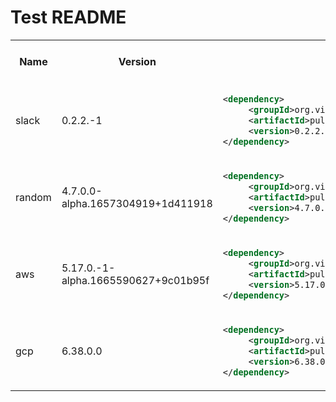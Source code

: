 # Test README

<table>
  <tr>
    <th>Name</th>
    <th>Version</th>
    <th>Maven artifact</th>
    <th>Gradle artifact</th>
    <th>Maven Central</th>
    <th>Pulumi official docs</th>
    <th>Kotlin API docs</th>
  </tr>
  <tr>
    <td>slack</td>
    <td>0.2.2.-1</td>
    <td> 
 
```xml
<dependency>
     <groupId>org.virtuslab</groupId>
     <artifactId>pulumi-slack-kotlin</artifactId>
     <version>0.2.2.-1</version>
</dependency>
```
 
 </td>
    <td> 
 
```kt
implementation("org.virtuslab:pulumi-slack-kotlin:0.2.2.-1")
```
 
 </td>
    <td><a href="https://search.maven.org/artifact/org.virtuslab/pulumi-slack-kotlin">link</a></td>
    <td><a href="https://www.pulumi.com/registry/packages/slack">link</a></td>
    <td><a href="https://storage.googleapis.com/pulumi-kotlin-docs/slack/0.2.2.-1/index.html">link</a></td>
  </tr>
  <tr>
    <td>random</td>
    <td>4.7.0.0-alpha.1657304919+1d411918</td>
    <td> 
 
```xml
<dependency>
     <groupId>org.virtuslab</groupId>
     <artifactId>pulumi-random-kotlin</artifactId>
     <version>4.7.0.0-alpha.1657304919+1d411918</version>
</dependency>
```
 
 </td>
    <td> 
 
```kt
implementation("org.virtuslab:pulumi-random-kotlin:4.7.0.0-alpha.1657304919+1d411918")
```
 
 </td>
    <td><a href="https://search.maven.org/artifact/org.virtuslab/pulumi-random-kotlin">link</a></td>
    <td><a href="https://www.pulumi.com/registry/packages/random">link</a></td>
    <td><a href="https://storage.googleapis.com/pulumi-kotlin-docs/random/4.7.0.0-alpha.1657304919+1d411918/index.html">link</a></td>
  </tr>
  <tr>
    <td>aws</td>
    <td>5.17.0.-1-alpha.1665590627+9c01b95f</td>
    <td> 
 
```xml
<dependency>
     <groupId>org.virtuslab</groupId>
     <artifactId>pulumi-aws-kotlin</artifactId>
     <version>5.17.0.-1-alpha.1665590627+9c01b95f</version>
</dependency>
```
 
 </td>
    <td> 
 
```kt
implementation("org.virtuslab:pulumi-aws-kotlin:5.17.0.-1-alpha.1665590627+9c01b95f")
```
 
 </td>
    <td><a href="https://search.maven.org/artifact/org.virtuslab/pulumi-aws-kotlin">link</a></td>
    <td><a href="https://www.pulumi.com/registry/packages/aws">link</a></td>
    <td><a href="https://storage.googleapis.com/pulumi-kotlin-docs/aws/5.17.0.-1-alpha.1665590627+9c01b95f/index.html">link</a></td>
  </tr>
  <tr>
    <td>gcp</td>
    <td>6.38.0.0</td>
    <td> 
 
```xml
<dependency>
     <groupId>org.virtuslab</groupId>
     <artifactId>pulumi-gcp-kotlin</artifactId>
     <version>6.38.0.0</version>
</dependency>
```
 
 </td>
    <td> 
 
```kt
implementation("org.virtuslab:pulumi-gcp-kotlin:6.38.0.0")
```
 
 </td>
    <td><a href="https://search.maven.org/artifact/org.virtuslab/pulumi-gcp-kotlin">link</a></td>
    <td><a href="https://www.pulumi.com/registry/packages/gcp">link</a></td>
    <td><a href="https://storage.googleapis.com/pulumi-kotlin-docs/gcp/6.38.0.0/index.html">link</a></td>
  </tr>
</table>
